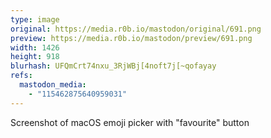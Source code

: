 ```yaml
---
type: image
original: https://media.r0b.io/mastodon/original/691.png
preview: https://media.r0b.io/mastodon/preview/691.png
width: 1426
height: 918
blurhash: UFQmCrt74nxu_3RjWBj[4noft7j[~qofayay
refs:
  mastodon_media:
    - "115462875640959031"
---
```


Screenshot of macOS emoji picker with "favourite" button
